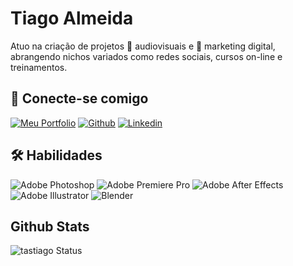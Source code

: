# Tiago Almeida

Atuo na criação de projetos 🎥 audiovisuais e 📢 marketing digital, abrangendo nichos variados como redes sociais, cursos on-line e treinamentos.


## 🔗 Conecte-se comigo

[![Meu Portfolio](https://img.shields.io/badge/Meu%20perfil%20dio%20-A44DDA?style=for-the-badge
)](https://tiagoalmeidaportfolio.com.br/) 
[![Github](https://img.shields.io/badge/GitHub-100000?style=for-the-badge&logo=github&logoColor=white)](https://github.com/tastiago)
[![Linkedin](https://img.shields.io/badge/LinkedIn-0077B5?style=for-the-badge&logo=linkedin&logoColor=white)](https://www.linkedin.com/in/tiagoalmeidaoficial)

## 🛠 Habilidades

![Adobe Photoshop](https://img.shields.io/badge/Adobe%20Photoshop-31A8FF?style=for-the-badge&logo=Adobe%20Photoshop&logoColor=black)
![Adobe Premiere Pro](https://img.shields.io/badge/Adobe%20Premiere%20Pro-9999FF?style=for-the-badge&logo=Adobe%20Premiere%20Pro&logoColor=purple)
![Adobe After Effects](https://img.shields.io/badge/Adobe%20after%20affects-CF96FD?style=for-the-badge&logo=Adobe%20after%20effects&logoColor=393665)
![Adobe Illustrator](https://img.shields.io/badge/Adobe%20Illustrator-FF9A00?style=for-the-badge&logo=adobe%20illustrator&logoColor=white)
![Blender](https://img.shields.io/badge/blender-%23F5792A.svg?style=for-the-badge&logo=blender&logoColor=white)

## Github Stats

![tastiago Status](https://github-readme-stats.vercel.app/api?username=tastiago&show_icons=true&theme=onedark&hide=stars&hide_title=true)
